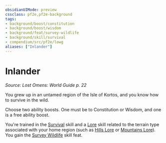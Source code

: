 ```yaml
---
obsidianUIMode: preview
cssclass: pf2e,pf2e-background
tags:
- background/boost/constitution
- background/boost/wisdom
- background/feat/survey-wildlife
- background/skill/survival
- compendium/src/pf2e/lowg
aliases: ["Inlander"]
---
```

# Inlander
*Source: Lost Omens: World Guide p. 22*  

You grew up in an untamed region of the Isle of Kortos, and you know how to survive in the wild.

Choose two ability boosts. One must be to Constitution or Wisdom, and one is a free ability boost.

You're trained in the [Survival](../../skills.md#Survival) skill and a [Lore](../../skills.md#Lore) skill related to the terrain type associated with your home region (such as [Hills Lore](../../skills.md#Lore) or [Mountains Lore](../../skills.md#Lore)). You gain the [Survey Wildlife](../../feats/survey-wildlife.md) skill feat.